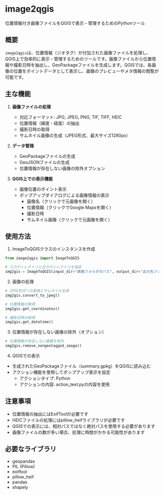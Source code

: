 # image2qgis

位置情報付き画像ファイルをQGISで表示・管理するためのPythonツール

## 概要

`image2qgis`は、位置情報（ジオタグ）が付加された画像ファイルを処理し、QGIS上で効率的に表示・管理するためのツールです。画像ファイルから位置情報や撮影日時を抽出し、GeoPackageファイルを生成します。QGISでは、各画像の位置をポイントデータとして表示し、画像のプレビューやメタ情報の閲覧が可能です。

## 主な機能

1. **画像ファイルの処理**
   - 対応フォーマット: JPG, JPEG, PNG, TIF, TIFF, HEIC
   - 位置情報（緯度・経度）の抽出
   - 撮影日時の取得
   - サムネイル画像の生成（JPEG形式、最大サイズ1280px）

2. **データ管理**
   - GeoPackageファイルの生成
   - GeoJSONファイルの生成
   - 位置情報が存在しない画像の除外オプション

3. **QGIS上での表示機能**
   - 画像位置のポイント表示
   - ポップアップダイアログによる画像情報の表示
     - 画像名（クリックで元画像を開く）
     - 位置情報（クリックでGoogle Mapsを開く）
     - 撮影日時
     - サムネイル画像（クリックで元画像を開く）

## 使用方法

1. ImageToQGISクラスのインスタンスを作成
```python
from image2qgis import ImageToQGIS

# 入力ディレクトリと出力ディレクトリを指定
img2gis = ImageToQGIS(input_dir="画像フォルダのパス", output_dir="出力先フォルダのパス")
```

2. 画像の処理
```python
# JPEG形式への変換とサムネイル生成
img2gis.convert_to_jpeg()

# 位置情報の取得
img2gis.get_coordinates()

# 撮影日時の取得
img2gis.get_datetime()
```

3. 位置情報が存在しない画像の除外（オプション）
```python
# 位置情報が存在しない画像を除外
img2gis.remove_nongeotagged_image()
```

4. QGISでの表示
- 生成されたGeoPackageファイル（summary.gpkg）をQGISに読み込む
- アクション機能を使用してポップアップ表示を設定
  - アクションタイプ: Python
  - アクションの内容: action_text.pyの内容を使用

## 注意事項

- 位置情報の抽出にはExifToolが必要です
- HEICファイルの処理にはpillow_heifライブラリが必要です
- QGISでの表示には、相対パスではなく絶対パスを使用する必要があります
- 画像ファイルの数が多い場合、処理に時間がかかる可能性があります

## 必要なライブラリ

- geopandas
- PIL (Pillow)
- exiftool
- pillow_heif
- pandas
- shapely
